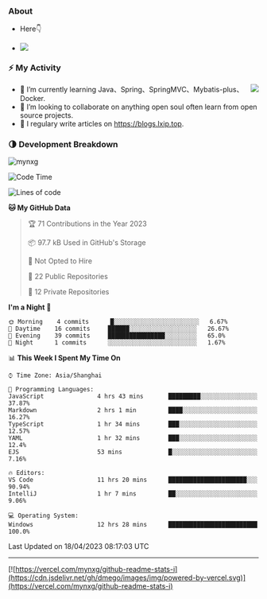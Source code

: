 
### About

- Here👇

- ![](https://visitor-badge.glitch.me/badge?page_id=mynxg.mynxg)

### ⚡️ My Activity

<img align="right" src="https://github-readme-stats-i.vercel.app/api?username=imnxg&show_icons=true&icon_color=1573B3&hide_title=true&text_color=718096&bg_color=00000000&hide_border=true"/>

<ul>
    <li> 🌱 I’m currently learning Java、Spring、SpringMVC、Mybatis-plus、Docker.</li>
    <li> 👯 I’m looking to collaborate on anything open souI often learn from open source projects.</li>
    <li> 📝 I regulary write articles on <a href="https://blogs.lxip.top">https://blogs.lxip.top</a>.</li>
    <!-- <li> ⚡ Fun fact: I ❤️ 😻.</li> -->
</ul>

<!-- <h3>Github Activity</h3>
<p style="img{display:block;margin:0 auto;}">

[![](https://activity-graph.herokuapp.com/graph?username=mynxg&theme=tokyonight)](https://github.com/ashutosh00710/github-readme-activity-graph)
![keney's github stats](https://github-readme-stats-i.vercel.app/api?username=imnxg&show_icons=true&icon_color=1573B3)
</p> -->
### 🌗 Development Breakdown

<img src="https://komarev.com/ghpvc/?username=mynxg" alt=" mynxg" />

<!--START_SECTION:waka-->
![Code Time](http://img.shields.io/badge/Code%20Time-10%20hrs%2035%20mins-blue)

![Lines of code](https://img.shields.io/badge/From%20Hello%20World%20I%27ve%20Written-54%20Thousand%20lines%20of%20code-blue)

**🐱 My GitHub Data** 

> 🏆 71 Contributions in the Year 2023
 > 
> 📦 97.7 kB Used in GitHub's Storage 
 > 
> 🚫 Not Opted to Hire
 > 
> 📜 22 Public Repositories 
 > 
> 🔑 12 Private Repositories  
 > 
**I'm a Night 🦉** 

```text
🌞 Morning    4 commits      █░░░░░░░░░░░░░░░░░░░░░░░░   6.67% 
🌆 Daytime    16 commits     ██████░░░░░░░░░░░░░░░░░░░   26.67% 
🌃 Evening    39 commits     ████████████████░░░░░░░░░   65.0% 
🌙 Night      1 commits      ░░░░░░░░░░░░░░░░░░░░░░░░░   1.67%

```


📊 **This Week I Spent My Time On** 

```text
⌚︎ Time Zone: Asia/Shanghai

💬 Programming Languages: 
JavaScript               4 hrs 43 mins       █████████░░░░░░░░░░░░░░░░   37.87% 
Markdown                 2 hrs 1 min         ████░░░░░░░░░░░░░░░░░░░░░   16.27% 
TypeScript               1 hr 34 mins        ███░░░░░░░░░░░░░░░░░░░░░░   12.57% 
YAML                     1 hr 32 mins        ███░░░░░░░░░░░░░░░░░░░░░░   12.4% 
EJS                      53 mins             █░░░░░░░░░░░░░░░░░░░░░░░░   7.16%

🔥 Editors: 
VS Code                  11 hrs 20 mins      ██████████████████████░░░   90.94% 
IntelliJ                 1 hr 7 mins         ██░░░░░░░░░░░░░░░░░░░░░░░   9.06%

💻 Operating System: 
Windows                  12 hrs 28 mins      █████████████████████████   100.0%

```


 Last Updated on 18/04/2023 08:17:03 UTC
<!--END_SECTION:waka-->

---

[![https://vercel.com/mynxg/github-readme-stats-i](https://cdn.jsdelivr.net/gh/dmego/images/img/powered-by-vercel.svg)](https://vercel.com/mynxg/github-readme-stats-i)
